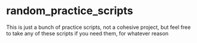 # random_practice_scripts

This is just a bunch of practice scripts, not a cohesive project, but feel free
to take any of these scripts if you need them, for whatever reason
